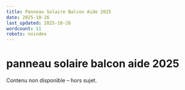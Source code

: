 ```yaml
---
title: Panneau Solaire Balcon Aide 2025
date: 2025-10-26
last_updated: 2025-10-26
wordcount: 11
robots: noindex
---
```


# panneau solaire balcon aide 2025

Contenu non disponible – hors sujet.